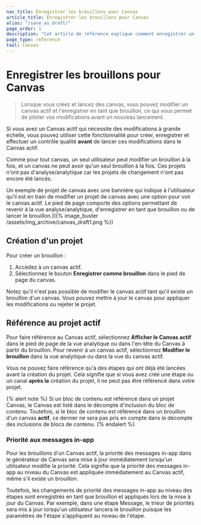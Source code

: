 ```yaml
---
nav_title: Enregistrer les brouillons pour Canvas
article_title: Enregistrer les brouillons pour Canvas
alias: "/save_as_draft/"
page_order: 1
description: "Cet article de référence explique comment enregistrer un brouillon pour un canvas déjà lancé."
page_type: reference
tool: Canvas
---
```


# Enregistrer les brouillons pour Canvas

> Lorsque vous créez et lancez des canvas, vous pouvez modifier un canvas actif et l'enregistrer en tant que brouillon, ce qui vous permet de piloter vos modifications avant un nouveau lancement. 

Si vous avez un Canvas actif qui nécessite des modifications à grande échelle, vous pouvez utiliser cette fonctionnalité pour créer, enregistrer et effectuer un contrôle qualité **avant** de lancer ces modifications dans le Canvas actif. 

Comme pour tout canvas, un seul utilisateur peut modifier un brouillon à la fois, et un canvas ne peut avoir qu'un seul brouillon à la fois. Ces projets n'ont pas d'analyse/analytique car les projets de changement n'ont pas encore été lancés.

Un exemple de projet de canvas avec une bannière qui indique à l'utilisateur qu'il est en train de modifier un projet de canvas avec une option pour voir le canvas actif. Le pied de page comporte des options permettant de revenir à la vue analyse/analytique, d'enregistrer en tant que brouillon ou de lancer le brouillon.]({% image_buster /assets/img_archive/canvas_draft1.png %})

## Création d'un projet

Pour créer un brouillon :

1. Accédez à un canvas actif.
2. Sélectionnez le bouton **Enregistrer comme brouillon** dans le pied de page du canvas. 

Notez qu'il n'est pas possible de modifier le canvas actif tant qu'il existe un brouillon d'un canvas. Vous pouvez mettre à jour le canvas pour appliquer les modifications ou rejeter le projet.

## Référence au projet actif

Pour faire référence au Canvas actif, sélectionnez **Afficher le Canvas actif** dans le pied de page de la vue analytique ou dans l'en-tête du Canvas à partir du brouillon. Pour revenir à un canvas actif, sélectionnez **Modifier le brouillon** dans la vue analytique ou dans la vue du canvas actif.

Vous ne pouvez faire référence qu'à des étapes qui ont déjà été lancées avant la création du projet. Cela signifie que si vous avez créé une étape ou un canal **après la** création du projet, il ne peut pas être référencé dans votre projet.

{% alert note %}
Si un bloc de contenu est référencé dans un projet Canvas, le Canvas est listé dans le décompte d'inclusion du bloc de contenu. Toutefois, si le bloc de contenu est référencé dans un brouillon d'un canvas **actif**, ce dernier ne sera pas pris en compte dans le décompte des inclusions de blocs de contenu.
{% endalert %}

### Priorité aux messages in-app

Pour les brouillons d'un Canvas actif, la priorité des messages in-app dans le générateur de Canvas sera mise à jour immédiatement lorsqu'un utilisateur modifie la priorité. Cela signifie que la priorité des messages in-app au niveau du Canvas est appliquée immédiatement au Canvas actif, même s'il existe un brouillon. 

Toutefois, les changements de priorité des messages in-app au niveau des étapes sont enregistrés en tant que brouillon et appliqués lors de la mise à jour du Canvas. Par exemple, dans une étape Message, le trieur de priorités sera mis à jour lorsqu'un utilisateur lancera le brouillon puisque les paramètres de l'étape s'appliquent au niveau de l'étape.

